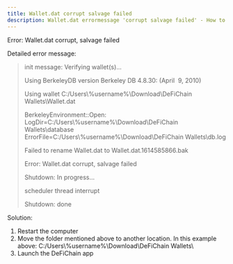 ```yaml
---
title: Wallet.dat corrupt salvage failed
description: Wallet.dat errormessage 'corrupt salvage failed' - How to fix this issue
---
```


Error: Wallet.dat corrupt, salvage failed

Detailed error message:

> init message: Verifying wallet(s)...
>
> Using BerkeleyDB version Berkeley DB 4.8.30: (April  9, 2010)
>
> Using wallet C:/Users\\%username%\Download\DeFiChain
> Wallets\Wallet.dat
>
> BerkeleyEnvironment::Open:
> LogDir=C:/Users\\%username%\Download\DeFiChain Wallets\database
> ErrorFile=C:/Users\\%username%\Download\DeFiChain Wallets\db.log
>
> Failed to rename Wallet.dat to Wallet.dat.1614585866.bak
>
> Error: Wallet.dat corrupt, salvage failed
>
> Shutdown: In progress...
>
> scheduler thread interrupt
>
> Shutdown: done

Solution:

1.  Restart the computer
2.  Move the folder mentioned above to another location. In this example
    above: C:/Users\\%username%\Download\DeFiChain Wallets\\
3.  Launch the DeFiChain app
